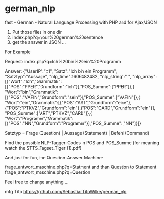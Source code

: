 # german_nlp
fast - German - Natural Language Processing with PHP and for Ajax/JSON

1. Put those files in one dir
2. index.php?q=your%20german%20sentence
3. get the answer in JSON ...

For Example

Request: index.php?q=Ich%20bin%20ein%20Programm

Answer: {"UserIP":"::1",
         "Satz":"Ich bin ein Programm",
         "Satztyp":"Aussage",
         "nlp_time":1606482482,
         "nlp_string":" ",
         "nlp_array":[{"Wort":"Ich","Grammatik":[{"POS":"PPER","Grundform":"ich"}],"POS_Summe":["PPER"]},{
                       "Wort":"bin","Grammatik":[{"POS":"VAFIN","Grundform":"sein"}],"POS_Summe":["VAFIN"]},{
                       "Wort":"ein","Grammatik":[{"POS":"ART","Grundform":"eine"},{"POS":"PTKVZ","Grundform":"ein"},{"POS":"CARD","Grundform":"ein"}], "POS_Summe":["ART","PTKVZ","CARD"]},{
                       "Wort":"Programm","Grammatik":[{"POS":"NN","Grundform":"Programm"}],"POS_Summe":["NN"]}]}

Satztyp = Frage (Question) | Aussage (Statement) | Befehl (Command)

Find the possible NLP-Tagger-Codes in POS and POS_Summe (for meaning watch the STTS_Tagset_Tiger (1).pdf)

And just for fun, the Question-Answer-Machine:

frage_antwort_maschine.php?q=Statment and than Question to Statement frage_antwort_maschine.php?q=Question

Feel free to change anything ...

mfg
Tito
https://github.com/SebastianTitoWilke/german_nlp


